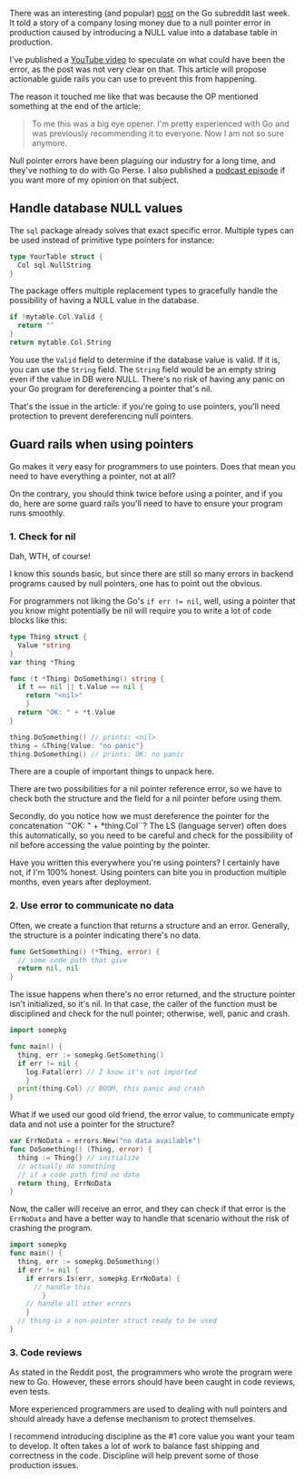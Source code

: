 There was an interesting (and popular) [post](https://www.reddit.com/r/golang/comments/18sncxt/go_nil_panic_and_the_billion_dollar_mistake/) on the Go subreddit last week. It told a story of a company losing money due to a null pointer error in production caused by introducing a NULL value into a database table in production.

I've published a [YouTube video](https://www.youtube.com/watch?v=GYaCfpwgbzE) to speculate on what could have been the error, as the post was not very clear on that. This article will propose actionable guide rails you can use to prevent this from happening.

The reason it touched me like that was because the OP mentioned something at the end of the article:

> To me this was a big eye opener. I'm pretty experienced with Go and was previously recommending it to everyone. Now I am not so sure anymore.

Null pointer errors have been plaguing our industry for a long time, and they've nothing to do with Go Perse. I also published a [podcast episode](https://share.transistor.fm/s/2ad776aa) if you want more of my opinion on that subject.

## Handle database NULL values

The `sql` package already solves that exact specific error. Multiple types can be used instead of primitive type pointers for instance:

```go
type YourTable struct {
  Col sql.NullString
}

```

The package offers multiple replacement types to gracefully handle the possibility of having a NULL value in the database.

```go
if !mytable.Col.Valid {
  return ""
}
return mytable.Col.String
```

You use the `Valid` field to determine if the database value is valid. If it is, you can use the `String` field. The `String` field would be an empty string even if the value in DB were NULL. There's no risk of having any panic on your Go program for dereferencing a pointer that's nil.

That's the issue in the article: if you're going to use pointers, you'll need protection to prevent dereferencing null pointers.

## Guard rails when using pointers

Go makes it very easy for programmers to use pointers. Does that mean you need to have everything a pointer, not at all?

On the contrary, you should think twice before using a pointer, and if you do, here are some guard rails you'll need to have to ensure your program runs smoothly.

### 1. Check for nil

Dah, WTH, of course!

I know this sounds basic, but since there are still so many errors in backend programs caused by null pointers, one has to point out the obvious.

For programmers not liking the Go's `if err != nil`, well, using a pointer that you know might potentially be nil will require you to write a lot of code blocks like this:

```go
type Thing struct {
  Value *string
}
var thing *Thing

func (t *Thing) DoSomething() string {
  if t == nil || t.Value == nil {
    return "<nil>"
	}
  return "OK: " + *t.Value
}

thing.DoSomething() // prints: <nil>
thing = &Thing{Value: "no panic"}
thing.DoSomething() // prints: OK: no panic
```

There are a couple of important things to unpack here.

There are two possibilities for a nil pointer reference error, so we have to check both the structure and the field for a nil pointer before using them.

Secondly, do you notice how we must dereference the pointer for the concatenation `"OK: " + *thing.Col``? The LS (language server) often does this automatically, so you need to be careful and check for the possibility of nil before accessing the value pointing by the pointer.

Have you written this everywhere you're using pointers? I certainly have not, if I'm 100% honest. Using pointers can bite you in production multiple months, even years after deployment.

### 2. Use error to communicate no data

Often, we create a function that returns a structure and an error. Generally, the structure is a pointer indicating there's no data.

```go
func GetSomething() (*Thing, error) {
  // some code path that give
  return nil, nil
}
```

The issue happens when there's no error returned, and the structure pointer isn't initialized, so it's nil. In that case, the caller of the function must be disciplined and check for the null pointer; otherwise, well, panic and crash.

```go
import somepkg

func main() {
  thing, err := somepkg.GetSomething()
  if err != nil {
    log.Fatal(err) // I know it's not imported
	}
  print(thing.Col) // BOOM, this panic and crash
}
```

What if we used our good old friend, the error value, to communicate empty data and not use a pointer for the structure?

```go
var ErrNoData = errors.New("no data available")
func DoSomething() (Thing, error) {
  thing := Thing{} // initialize
  // actually do something
  // if a code path find no data
  return thing, ErrNoData
}
```

Now, the caller will receive an error, and they can check if that error is the `ErrNoData` and have a better way to handle that scenario without the risk of crashing the program.

```go
import somepkg
func main() {
  thing, err := somepkg.DoSomething()
  if err != nil {
    if errors.Is(err, somepkg.ErrNoData) {
      // handle this
		}
    // handle all other errors
	}
  // thing is a non-pointer struct ready to be used
}
```

### 3. Code reviews

As stated in the Reddit post, the programmers who wrote the program were new to Go. However, these errors should have been caught in code reviews, even tests.

More experienced programmers are used to dealing with null pointers and should already have a defense mechanism to protect themselves.

I recommend introducing discipline as the #1 core value you want your team to develop. It often takes a lot of work to balance fast shipping and correctness in the code. Discipline will help prevent some of those production issues.